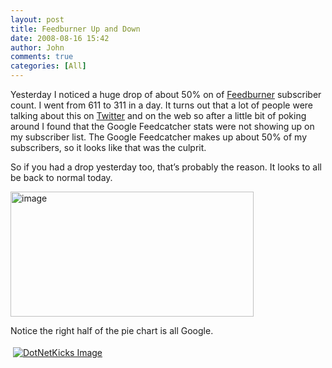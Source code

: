 ```yaml
---
layout: post
title: Feedburner Up and Down
date: 2008-08-16 15:42
author: John
comments: true
categories: [All]
---
```

<p>Yesterday I noticed a huge drop of about 50% on of <a href="http://www.feedburner.com">Feedburner</a> subscriber count. I went from 611 to 311 in a day. It turns out that a lot of people were talking about this on <a href="http://twitter.com/">Twitter</a> and on the web so after a little bit of poking around I found that the Google Feedcatcher stats were not showing up on my subscriber list. The Google Feedcatcher makes up about 50% of my subscribers, so it looks like that was the culprit. </p>  <p>So if you had a drop yesterday too, that’s probably the reason. It looks to all be back to normal today.</p>  <p><a href="/wp-content/uploads/files/media/image/WindowsLiveWriter/FeedburnerUpandDown_DB7A/image_2.png"><img title="image" style="border-right: 0px; border-top: 0px; border-left: 0px; border-bottom: 0px" height="200" alt="image" src="/wp-content/uploads/files/media/image/WindowsLiveWriter/FeedburnerUpandDown_DB7A/image_thumb.png" width="389" border="0" /></a> </p>  <p></p>  <p></p>  <p></p>  <p>Notice the right half of the pie chart is all Google.</p><div class="wlWriterHeaderFooter" style="text-align:left; margin:0px; padding:4px 4px 4px 4px;"><a href="http://www.dotnetkicks.com/kick/?url=/all/feedburner-up-and-down/"><img src="http://www.dotnetkicks.com/Services/Images/KickItImageGenerator.ashx?url=/all/feedburner-up-and-down/&amp;bgcolor=0080C0&amp;fgcolor=FFFFFF&amp;border=000000&amp;cbgcolor=D4E1ED&amp;cfgcolor=000000" alt="DotNetKicks Image" border="0/"></a></div><div class="wlWriterHeaderFooter" style="text-align:left; margin:0px; padding:4px 4px 4px 4px;"><script type="text/javascript">var dzone_url = '/all/feedburner-up-and-down/';</script><script type="text/javascript">var dzone_title = 'Feedburner Up and Down';</script><script type="text/javascript">var dzone_blurb = 'Feedburner Up and Down';</script><script type="text/javascript">var dzone_style = '1';</script><script language="javascript" src="http://widgets.dzone.com/widgets/zoneit.js"></script> </div>

